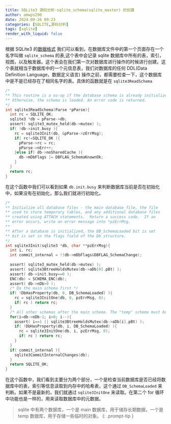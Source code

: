 ```yaml
---
title: SQLite3 源码分析-sqlite_schema(sqlite_master) 的创建
author: amwps290
date: 2024-09-26 09:23
categories: [SQLITE,源码分析]
tags: [sqlite]
render_with_liquid: false
---
```



根据 SQLite3 的[数据格式](https://www.sqlite.org/fileformat.html#b_tree_pages) 我们可以看到，在数据库文件中的第一个页面存在一个名字叫做 `sqlite_schema` 的表,这个表中会记录 sqlite 数据库中所有的表，索引，视图，以及触发器。这个表会在我们第一次对数据库进行操作的时候进行创建。这个表就相当于数据库中的一个元信息表，我们对数据库的任何 DDL(Data Definition Language，数据定义语言) 操作之前，都需要检查一下，这个数据库中是不是已经存在了相同名字的表。具体的函数就是在 `sqlite3ReadSchema`

```c
/*
** This routine is a no-op if the database schema is already initialized.
** Otherwise, the schema is loaded. An error code is returned.
*/
int sqlite3ReadSchema(Parse *pParse){
  int rc = SQLITE_OK;
  sqlite3 *db = pParse->db;
  assert( sqlite3_mutex_held(db->mutex) );
  if( !db->init.busy ){
    rc = sqlite3Init(db, &pParse->zErrMsg);
    if( rc!=SQLITE_OK ){
      pParse->rc = rc;
      pParse->nErr++;
    }else if( db->noSharedCache ){
      db->mDbFlags |= DBFLAG_SchemaKnownOk;
    }
  }
  return rc;
}
```
在这个函数中我们可以看到如果 `db.init.busy` 来判断数据库当前是否在初始化中，如果没有在初始化，那么我们就进行初始化。

```c
/*
** Initialize all database files - the main database file, the file
** used to store temporary tables, and any additional database files
** created using ATTACH statements.  Return a success code.  If an
** error occurs, write an error message into *pzErrMsg.
**
** After a database is initialized, the DB_SchemaLoaded bit is set
** bit is set in the flags field of the Db structure. 
*/
int sqlite3Init(sqlite3 *db, char **pzErrMsg){
  int i, rc;
  int commit_internal = !(db->mDbFlags&DBFLAG_SchemaChange);
  
  assert( sqlite3_mutex_held(db->mutex) );
  assert( sqlite3BtreeHoldsMutex(db->aDb[0].pBt) );
  assert( db->init.busy==0 );
  ENC(db) = SCHEMA_ENC(db);
  assert( db->nDb>0 );
  /* Do the main schema first */
  if( !DbHasProperty(db, 0, DB_SchemaLoaded) ){
    rc = sqlite3InitOne(db, 0, pzErrMsg, 0);
    if( rc ) return rc;
  }
  /* All other schemas after the main schema. The "temp" schema must be last */
  for(i=db->nDb-1; i>0; i--){
    assert( i==1 || sqlite3BtreeHoldsMutex(db->aDb[i].pBt) );
    if( !DbHasProperty(db, i, DB_SchemaLoaded) ){
      rc = sqlite3InitOne(db, i, pzErrMsg, 0);
      if( rc ) return rc;
    }
  }
  if( commit_internal ){
    sqlite3CommitInternalChanges(db);
  }
  return SQLITE_OK;
}
```

在这个函数中，我们看到主要分为两个部分，一个是检查当前数据库是否已经将数据库中的表，索引等信息读取到内存中的哈希表，这个通过 `DB_SchemaLoaded` 来判断。如果不是最新的，我们就通过 `sqlite3InitOne` 来读取。在第二个 for 循环中功能也是一样的，用来读取数据库中的元数据。

<!-- markdownlint-capture -->
<!-- markdownlint-disable -->
> sqlite 中有两个数据库，一个是 main 数据库，用于储存长期数据，一个是 temp 数据库，用于存储一些临时的对象。
{: .prompt-tip }
<!-- markdownlint-restore -->